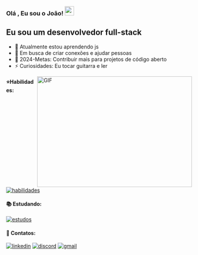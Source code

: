 
### Olá , Eu sou o João! <img src="https://media.giphy.com/media/hvRJCLFzcasrR4ia7z/giphy.gif" width="25px">


## Eu sou um desenvolvedor full-stack

- 🌱 Atualmente estou aprendendo js
- 👯 Em busca de criar conexões e ajudar pessoas
- 🥅 2024-Metas: Contribuir mais para projetos de código aberto
- ⚡ Curiosidades: Eu tocar guitarra e ler

<img align="right" alt="GIF" src="https://github.com/abhisheknaiidu/abhisheknaiidu/blob/master/code.gif?raw=true" width="420" height="300" />

#### ⭐Habilidades: 
[![habilidades](https://skillicons.dev/icons?i=js,html,css,git,github&perline=3)](https://skillicons.dev)

#### 📚 Estudando:
[![estudos](https://skillicons.dev/icons?i=js&perline=3)](https://skillicons.dev)

#### 🔗 Contatos:
[![linkedin](https://img.shields.io/badge/LinkedIn-0077B5?style=for-the-badge&logo=linkedin&logoColor=white)](https://www.linkedin.com/in/joaopedrossdev/)
[![discord](https://img.shields.io/badge/Discord-5865F2?style=for-the-badge&logo=discord&logoColor=white)](https://www.discord.com/users/894651919115616327/)
[![gmail](https://img.shields.io/badge/Gmail-D14836?style=for-the-badge&logo=gmail&logoColor=white)](mailto:joaopedrosilvasalesss@gmail.com)

<br />

